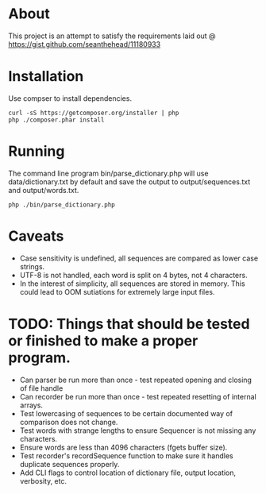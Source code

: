 About
===
This project is an attempt to satisfy the requirements laid out @ https://gist.github.com/seanthehead/11180933

Installation
===
Use compser to install dependencies.
```
curl -sS https://getcomposer.org/installer | php
php ./composer.phar install
```

Running
===
The command line program bin/parse\_dictionary.php will use data/dictionary.txt by default and save the output to output/sequences.txt and output/words.txt.
```
php ./bin/parse_dictionary.php
```

Caveats
===
 * Case sensitivity is undefined, all sequences are compared as lower case strings.
 * UTF-8 is not handled, each word is split on 4 bytes, not 4 characters.
 * In the interest of simplicity, all sequences are stored in memory.  This could lead to OOM sutiations for extremely large input files.

TODO: Things that should be tested or finished to make a proper program.
===
 * Can parser be run more than once - test repeated opening and closing of file handle
 * Can recorder be run more than once - test repeated resetting of internal arrays.
 * Test lowercasing of sequences to be certain documented way of comparison does not change.
 * Test words with strange lengths to ensure Sequencer is not missing any characters.
 * Ensure words are less than 4096 characters (fgets buffer size).
 * Test recorder's recordSequence function to make sure it handles duplicate sequences properly.
 * Add CLI flags to control location of dictionary file, output location, verbosity, etc.
